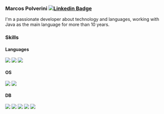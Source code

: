 ### Marcos Polverini [![Linkedin Badge](https://img.shields.io/badge/-LinkedIn-blue?style=flat-square&logo=Linkedin&logoColor=white&link=https://www.linkedin.com/in/marcospolverini/)](https://www.linkedin.com/in/marcospolverini/) 

I'm a passionate developer about technology and languages, working with Java as the main language for more than 10 years.



### Skills
#### Languages
![](https://img.shields.io/badge/Java-informational?style=flat&logo=java&logoColor=white&color=9400D3)
![](https://img.shields.io/badge/Kotlin-informational?style=flat&logo=kotlin&logoColor=white&color=9400D3)
![](https://img.shields.io/badge/JavaScript-informational?style=flat&logo=javascript&logoColor=white&color=9400D3)
#### OS
![](https://img.shields.io/badge/Linux-informational?style=flat&logo=linux&logoColor=white&color=9400D3)
![](https://img.shields.io/badge/Windows-informational?style=flat&logo=windows&logoColor=white&color=9400D3)
#### DB
![](https://img.shields.io/badge/MySql-informational?style=flat&logo=mysql&logoColor=white&color=9400D3)
![](https://img.shields.io/badge/PostgreSQL-informational?style=flat&logo=postgresql&logoColor=white&color=9400D3)
![](https://img.shields.io/badge/SqlServer-informational?style=flat&logo=sqlserver&logoColor=white&color=9400D3)
![](https://img.shields.io/badge/MongoDB-informational?style=flat&logo=mongodb&logoColor=white&color=9400D3)
![](https://img.shields.io/badge/Redis-informational?style=flat&logo=redis&logoColor=white&color=9400D3)
